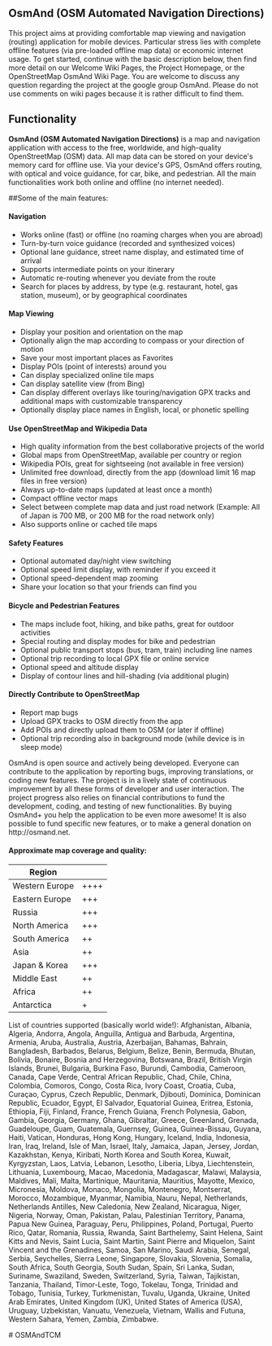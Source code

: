 OsmAnd (OSM Automated Navigation Directions)
------------
<p>This project aims at providing comfortable map viewing and navigation (routing) application for mobile devices. Particular stress lies with complete offline features (via pre-loaded offline map data) or economic internet usage.
To get started, continue with the basic description below, then find more detail on our Welcome Wiki Pages, the Project Homepage, or the OpenStreetMap OsmAnd Wiki Page.
You are welcome to discuss any question regarding the project at the google group OsmAnd. Please do not use comments on wiki pages because it is rather difficult to find them.
</p>

Functionality
-------------
**OsmAnd (OSM Automated Navigation Directions)** is a map and navigation application with access to the free, worldwide, and high-quality OpenStreetMap (OSM) data. All map data can be stored on your device's memory card for offline use. Via your device's GPS, OsmAnd offers routing, with optical and voice guidance, for car, bike, and pedestrian. All the main functionalities work both online and offline (no internet needed).

##Some of the main features:

#### Navigation
 * Works online (fast) or offline (no roaming charges when you are abroad)
 * Turn-by-turn voice guidance (recorded and synthesized voices)
 * Optional lane guidance, street name display, and estimated time of arrival
 * Supports intermediate points on your itinerary
 * Automatic re-routing whenever you deviate from the route
 * Search for places by address, by type (e.g. restaurant, hotel, gas station, museum), or by geographical coordinates

#### Map Viewing
 * Display your position and orientation on the map
 * Optionally align the map according to compass or your direction of motion
 * Save your most important places as Favorites
 * Display POIs (point of interests) around you
 * Can display specialized online tile maps
 * Can display satellite view (from Bing)
 * Can display different overlays like touring/navigation GPX tracks and additional maps with customizable transparency
 * Optionally display place names in English, local, or phonetic spelling

#### Use OpenStreetMap and Wikipedia Data
 * High quality information from the best collaborative projects of the world
 * Global maps from OpenStreetMap, available per country or region
 * Wikipedia POIs, great for sightseeing (not available in free version)
 * Unlimited free download, directly from the app (download limit 16 map files in free version)
 * Always up-to-date maps (updated at least once a month)
 * Compact offline vector maps
 * Select between complete map data and just road network (Example: All of Japan is 700 MB, or 200 MB for the road network only)
 * Also supports online or cached tile maps

#### Safety Features
 * Optional automated day/night view switching
 * Optional speed limit display, with reminder if you exceed it
 * Optional speed-dependent map zooming
 * Share your location so that your friends can find you

#### Bicycle and Pedestrian Features
 * The maps include foot, hiking, and bike paths, great for outdoor activities
 * Special routing and display modes for bike and pedestrian
 * Optional public transport stops (bus, tram, train) including line names
 * Optional trip recording to local GPX file or online service
 * Optional speed and altitude display
 * Display of contour lines and hill-shading (via additional plugin)

#### Directly Contribute to OpenStreetMap
 * Report map bugs
 * Upload GPX tracks to OSM directly from the app
 * Add POIs and directly upload them to OSM (or later if offline)
 * Optional trip recording also in background mode (while device is in sleep mode)

<p>OsmAnd is open source and actively being developed. Everyone can contribute to the application by reporting bugs, improving translations, or coding new features. The project is in a lively state of continuous improvement by all these forms of developer and user interaction. The project progress also relies on financial contributions to fund the development, coding, and testing of new functionalities. By buying OsmAnd+ you help the application to be even more awesome! It is also possible to fund specific new features, or to make a general donation on http://osmand.net. </p>


####  Approximate map coverage and quality:
| Region         |      |
|----------------|------|
| Western Europe | ++++ |
| Eastern Europe | +++  |
| Russia         | +++  |
| North America  | +++  |
| South America  | ++   |
| Asia           | ++   |
| Japan & Korea  | +++  |
| Middle East    | ++   |
| Africa         | ++   |
| Antarctica     | +    |

<p>
List of countries supported (basically world wide!):
Afghanistan, Albania, Algeria, Andorra, Angola, Anguilla, Antigua and Barbuda, Argentina, Armenia, Aruba, Australia, Austria, Azerbaijan, Bahamas, Bahrain, Bangladesh, Barbados, Belarus, Belgium, Belize, Benin, Bermuda, Bhutan, Bolivia, Bonaire, Bosnia and Herzegovina, Botswana, Brazil, British Virgin Islands, Brunei, Bulgaria, Burkina Faso, Burundi, Cambodia, Cameroon, Canada, Cape Verde, Central African Republic, Chad, Chile, China, Colombia, Comoros, Congo, Costa Rica, Ivory Coast, Croatia, Cuba, Curaçao, Cyprus, Czech Republic, Denmark, Djibouti, Dominica, Dominican Republic, Ecuador, Egypt, El Salvador, Equatorial Guinea, Eritrea, Estonia, Ethiopia, Fiji, Finland, France, French Guiana, French Polynesia, Gabon, Gambia, Georgia, Germany, Ghana, Gibraltar, Greece, Greenland, Grenada, Guadeloupe, Guam, Guatemala, Guernsey, Guinea, Guinea-Bissau, Guyana, Haiti, Vatican, Honduras, Hong Kong, Hungary, Iceland, India, Indonesia, Iran, Iraq, Ireland, Isle of Man, Israel, Italy, Jamaica, Japan, Jersey, Jordan, Kazakhstan, Kenya, Kiribati, North Korea and South Korea, Kuwait, Kyrgyzstan, Laos, Latvia, Lebanon, Lesotho, Liberia, Libya, Liechtenstein, Lithuania, Luxembourg, Macao, Macedonia, Madagascar, Malawi, Malaysia, Maldives, Mali, Malta, Martinique, Mauritania, Mauritius, Mayotte, Mexico, Micronesia, Moldova, Monaco, Mongolia, Montenegro, Montserrat, Morocco, Mozambique, Myanmar, Namibia, Nauru, Nepal, Netherlands, Netherlands Antilles, New Caledonia, New Zealand, Nicaragua, Niger, Nigeria, Norway, Oman, Pakistan, Palau, Palestinian Territory, Panama, Papua New Guinea, Paraguay, Peru, Philippines, Poland, Portugal, Puerto Rico, Qatar, Romania, Russia, Rwanda, Saint Barthelemy, Saint Helena, Saint Kitts and Nevis, Saint Lucia, Saint Martin, Saint Pierre and Miquelon, Saint Vincent and the Grenadines, Samoa, San Marino, Saudi Arabia, Senegal, Serbia, Seychelles, Sierra Leone, Singapore, Slovakia, Slovenia, Somalia, South Africa, South Georgia, South Sudan, Spain, Sri Lanka, Sudan, Suriname, Swaziland, Sweden, Switzerland, Syria, Taiwan, Tajikistan, Tanzania, Thailand, Timor-Leste, Togo, Tokelau, Tonga, Trinidad and Tobago, Tunisia, Turkey, Turkmenistan, Tuvalu, Uganda, Ukraine, United Arab Emirates, United Kingdom (UK), United States of America (USA), Uruguay, Uzbekistan, Vanuatu, Venezuela, Vietnam, Wallis and Futuna, Western Sahara, Yemen, Zambia, Zimbabwe.
</p>
# OSMAndTCM
